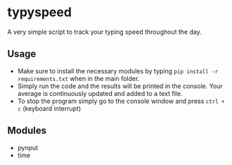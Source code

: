 # typyspeed

A very simple script to track your typing speed throughout the day.

## Usage

- Make sure to install the necessary modules by typing `pip install -r requirements.txt` when in the main folder.
- Simply run the code and the results will be printed in the console. Your average is continuously updated and added to a text file.
- To stop the program simply go to the console window and press `ctrl + c` (keyboard interrupt)

## Modules

- pynput
- time
